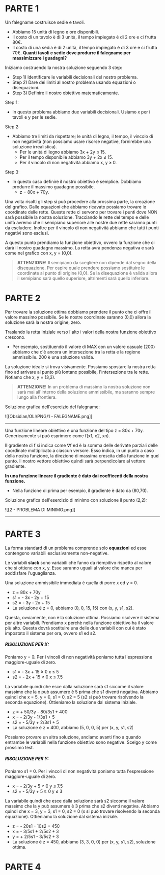 # **PARTE 1**

Un falegname costruisce sedie e tavoli.
- Abbiamo 15 unità di legno e ore disponibili.
- Il costo di un tavolo è di 3 unità, il tempo impiegato è di 2 ore e ci frutta 80€.
- Il costo di una sedia è di 2 unità, il tempo impiegato è di 3 ore e ci frutta 70€.
**Quanti tavoli e sedie deve produrre il falegname per massimizzare i guadagni?**

Iniziamo costruendo la nostra soluzione seguendo 3 step:
- Step 1) Identificare le variabili decisionali del nostro problema.
- Step 2) Dare dei limiti al nostro problema usando equazioni o disequazioni.
- Step 3) Definire il nostro obiettivo matematicamente.

Step 1:
- In questo problema abbiamo due variabili decisionali. 
  Usiamo x per i tavoli e y per le sedie.

Step 2:
- Abbiamo tre limiti da rispettare; le unità di legno, il tempo, il vincolo di non negatività (non possiamo usare risorse negative, fornirebbe una soluzione irrealistica).
  - Per le unità di legno abbiamo 3x + 2y ≤ 15.
  - Per il tempo disponibile abbiamo 3y + 2x ≤ 15.
  - Per il vincolo di non negatività abbiamo x, y ≥ 0.

Step 3:
- In questo caso definire il nostro obiettivo è semplice. Dobbiamo produrre il massimo guadagno possibile.
  - z = 80x + 70y.

Una volta risolti gli step si può procedere alla prossima parte, la creazione del grafico.
Dalle equazioni che abbiamo ricavato possiamo trovare le coordinate delle rette. Queste rette ci servono per trovare i punti dove NON sarà possibile la nostra soluzione. Tracciando le rette del tempo e delle unità avremo che il semipiano superiore alle nostre due rette saranno punti da escludere. Inoltre per il vincolo di non negatività abbiamo che tutti i punti negativi sono esclusi.

A questo punto prendiamo la funzione obiettivo, ovvero la funzione che ci darà il nostro guadagno massimo. La retta avrà pendenza negativa e sarà come nel grafico con x, y = (0,0).

> **ATTENZIONE!** 
> Il semipiano da scegliere non dipende dal segno della disequazione. Per capire quale prendere possiamo sostituire le coordinate al punto di origine (0,0). Se la disequazione è valida allora il semipiano sarà quello superiore, altrimenti sarà quello inferiore.

# **PARTE 2**

Per trovare la soluzione ottima dobbiamo prendere il punto che ci offre il valore massimo possibile.
Se le nostre coordinate saranno (0,0) allora la soluzione sarà la nostra origine, zero.

Traslando la retta iniziale verso l'alto i valori della nostra funzione obiettivo crescono. 
- Per esempio, sostituendo il valore di MAX con un valore casuale (200) abbiamo che c'è ancora un intersezione tra la retta e la regione ammissibile. 200 è una soluzione valida. 

La soluzione ideale si trova visivamente. Possiamo spostare la nostra retta fino ad arrivare al punto più lontano possibile, l'intersezione tra le rette. Notiamo che x, y = (3,3).

> **ATTENZIONE!**
> In un problema di massimo la nostra soluzione non sarà mai all'interno della soluzione ammissibile, ma saranno sempre lungo alla frontiera.

Soluzione grafica dell'esercizio del falegname:

![[Obsidian/OLI/PNG/1 - FALEGNAME.png]]

---


Una funzione lineare obiettivo è una funzione del tipo z = 80x + 70y.
Genericamente si può esprimere come f(x1, x2, xn).

Il gradiente di f si indica come ∇f ed è la somma delle derivate parziali delle coordinate moltiplicato a ciascun versore. Esso indica, in un punto a caso della nostra funzione, la direzione di massima crescita della funzione in quel punto. Il nostro vettore obiettivo quindi sarà perpendicolare al vettore gradiente.

**In una funzione lineare il gradiente è dato dai coefficenti della nostra funzione.**
- Nella funzione di prima per esempio, il gradiente è dato da (80,70).

Soluzione grafica dell'esercizio di minimo con soluzione il punto (2,2):

![[2 - PROBLEMA DI MINIMO.png]]

---

# **PARTE 3**

La forma standard di un problema comprende solo **equazioni** ed esse contengono variabili esclusivamente non-negative.

Le variabili **slack** sono variabili che fanno da riempitivo rispetto al valore che si ottiene con x, y. Esse saranno uguali al valore che manca per soddisfare l'uguaglianza.

Una soluzione ammissibile immediata è quella di porre x ed y = 0.
- z = 80x + 70y 
- s1 = - 3x - 2y + 15
- s2 = - 3y - 2x + 15
- La soluzione è z = 0, abbiamo (0, 0, 15, 15) con (x, y, s1, s2).

Questa, ovviamente, non è la soluzione ottima. Possiamo risolvere il sistema per altre variabili. Prendiamo x perchè nella funzione obiettivo ha il valore più alto. Questa dovrà sostituire una delle due variabili con cui è stato impostato il sistema per ora, ovvero s1 ed s2.

##### **RISOLUZIONE PER X:**
Poniamo y = 0.
Per i vincoli di non negatività poniamo tutta l'espressione maggiore-uguale di zero.
- s1 = - 3x + 15 ≥ 0                              x ≤ 5
- s2 = - 2x + 15 ≥ 0                              x ≤ 7.5

La variabile quindi che esce dalla soluzione sarà s1 siccome il valore massimo che la x può assumere è 5 prima che s1 diventi negativa. Abbiamo quindi che x = 5, y = 0, s1 = 0, s2 = 5 (s2 si può trovare risolvendo la seconda equazione). Ottieniamo la soluzione dal sistema iniziale.
- z = + 50/3y - 80/3s1 + 400
- x = - 2/3y - 1/3s1 + 5
- s2 = - 5/3y + 2/3s1 + 5
- La soluzione è z = 400, abbiamo (5, 0, 0, 5) per (x, y, s1, s2)

Possiamo provare un altra soluzione, andiamo avanti fino a quando entrambe le variabili nella funzione obiettivo sono negative. Scelgo y come prossimo test.

##### **RISOLUZIONE PER Y:**
Poniamo s1 = 0.
Per i vincoli di non negatività poniamo tutta l'espressione maggiore-uguale di zero.
- x = - 2/3y + 5 ≥ 0                              y ≤ 7.5
- s2 = - 5/3y + 5 ≥ 0                            y ≤ 3

La variabile quindi che esce dalla soluzione sarà s2 siccome il valore massimo che la y può assumere è 3 prima che s2 diventi negativa. Abbiamo quindi che x = 3, y = 3, s1 = 0, s2 = 0 (x si può trovare risolvendo la seconda equazione). Ottieniamo la soluzione dal sistema iniziale.
- z = - 20s1 - 10s2 + 450
- x = - 3/5s1 + 2/5s2 + 3
- y = + 2/5s1 - 3/5s2 + 3
- La soluzione è z = 450, abbiamo (3, 3, 0, 0) per (x, y, s1, s2), soluzione ottima.

# **PARTE 4**